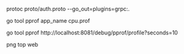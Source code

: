 protoc proto/auth.proto --go_out=plugins=grpc:.

go tool pprof app_name cpu.prof

go tool pprof http://localhost:8081/debug/pprof/profile?seconds=10

png top web